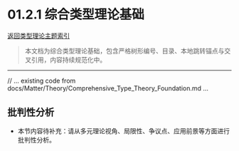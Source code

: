 # 01.2.1 综合类型理论基础

[返回类型理论主题索引](README.md)

> 本文档为综合类型理论基础，包含严格树形编号、目录、本地跳转锚点与交叉引用，内容持续规范化中。

---

// ... existing code from docs/Matter/Theory/Comprehensive_Type_Theory_Foundation.md ...


## 批判性分析

- 本节内容待补充：请从多元理论视角、局限性、争议点、应用前景等方面进行批判性分析。

